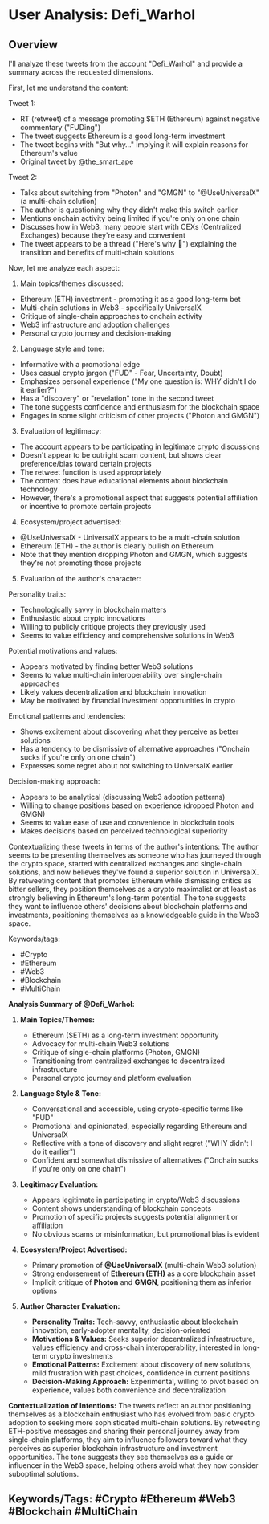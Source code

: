 # User Analysis: Defi_Warhol

## Overview

<think>
I'll analyze these tweets from the account "Defi_Warhol" and provide a summary across the requested dimensions.

First, let me understand the content:

Tweet 1:
- RT (retweet) of a message promoting $ETH (Ethereum) against negative commentary ("FUDing")
- The tweet suggests Ethereum is a good long-term investment
- The tweet begins with "But why…" implying it will explain reasons for Ethereum's value
- Original tweet by @the_smart_ape

Tweet 2:
- Talks about switching from "Photon" and "GMGN" to "@UseUniversalX" (a multi-chain solution)
- The author is questioning why they didn't make this switch earlier
- Mentions onchain activity being limited if you're only on one chain
- Discusses how in Web3, many people start with CEXs (Centralized Exchanges) because they're easy and convenient
- The tweet appears to be a thread ("Here's why 🧵") explaining the transition and benefits of multi-chain solutions

Now, let me analyze each aspect:

1. Main topics/themes discussed:
- Ethereum (ETH) investment - promoting it as a good long-term bet
- Multi-chain solutions in Web3 - specifically UniversalX
- Critique of single-chain approaches to onchain activity
- Web3 infrastructure and adoption challenges
- Personal crypto journey and decision-making

2. Language style and tone:
- Informative with a promotional edge
- Uses casual crypto jargon ("FUD" - Fear, Uncertainty, Doubt)
- Emphasizes personal experience ("My one question is: WHY didn't I do it earlier?")
- Has a "discovery" or "revelation" tone in the second tweet
- The tone suggests confidence and enthusiasm for the blockchain space
- Engages in some slight criticism of other projects ("Photon and GMGN")

3. Evaluation of legitimacy:
- The account appears to be participating in legitimate crypto discussions
- Doesn't appear to be outright scam content, but shows clear preference/bias toward certain projects
- The retweet function is used appropriately
- The content does have educational elements about blockchain technology
- However, there's a promotional aspect that suggests potential affiliation or incentive to promote certain projects

4. Ecosystem/project advertised:
- @UseUniversalX - UniversalX appears to be a multi-chain solution
- Ethereum (ETH) - the author is clearly bullish on Ethereum
- Note that they mention dropping Photon and GMGN, which suggests they're not promoting those projects

5. Evaluation of the author's character:

Personality traits:
- Technologically savvy in blockchain matters
- Enthusiastic about crypto innovations
- Willing to publicly critique projects they previously used
- Seems to value efficiency and comprehensive solutions in Web3

Potential motivations and values:
- Appears motivated by finding better Web3 solutions
- Seems to value multi-chain interoperability over single-chain approaches
- Likely values decentralization and blockchain innovation
- May be motivated by financial investment opportunities in crypto

Emotional patterns and tendencies:
- Shows excitement about discovering what they perceive as better solutions
- Has a tendency to be dismissive of alternative approaches ("Onchain sucks if you're only on one chain")
- Expresses some regret about not switching to UniversalX earlier

Decision-making approach:
- Appears to be analytical (discussing Web3 adoption patterns)
- Willing to change positions based on experience (dropped Photon and GMGN)
- Seems to value ease of use and convenience in blockchain tools
- Makes decisions based on perceived technological superiority

Contextualizing these tweets in terms of the author's intentions:
The author seems to be presenting themselves as someone who has journeyed through the crypto space, started with centralized exchanges and single-chain solutions, and now believes they've found a superior solution in UniversalX. By retweeting content that promotes Ethereum while dismissing critics as bitter sellers, they position themselves as a crypto maximalist or at least as strongly believing in Ethereum's long-term potential. The tone suggests they want to influence others' decisions about blockchain platforms and investments, positioning themselves as a knowledgeable guide in the Web3 space.

Keywords/tags:
- #Crypto
- #Ethereum
- #Web3
- #Blockchain
- #MultiChain
</think>

**Analysis Summary of @Defi_Warhol:**

1. **Main Topics/Themes:**
   - Ethereum ($ETH) as a long-term investment opportunity
   - Advocacy for multi-chain Web3 solutions
   - Critique of single-chain platforms (Photon, GMGN)
   - Transitioning from centralized exchanges to decentralized infrastructure
   - Personal crypto journey and platform evaluation

2. **Language Style & Tone:**
   - Conversational and accessible, using crypto-specific terms like "FUD"
   - Promotional and opinionated, especially regarding Ethereum and UniversalX
   - Reflective with a tone of discovery and slight regret ("WHY didn't I do it earlier")
   - Confident and somewhat dismissive of alternatives ("Onchain sucks if you're only on one chain")

3. **Legitimacy Evaluation:**
   - Appears legitimate in participating in crypto/Web3 discussions
   - Content shows understanding of blockchain concepts
   - Promotion of specific projects suggests potential alignment or affiliation
   - No obvious scams or misinformation, but promotional bias is evident

4. **Ecosystem/Project Advertised:**
   - Primary promotion of **@UseUniversalX** (multi-chain Web3 solution)
   - Strong endorsement of **Ethereum (ETH)** as a core blockchain asset
   - Implicit critique of **Photon** and **GMGN**, positioning them as inferior options

5. **Author Character Evaluation:**
   - **Personality Traits:** Tech-savvy, enthusiastic about blockchain innovation, early-adopter mentality, decision-oriented
   - **Motivations & Values:** Seeks superior decentralized infrastructure, values efficiency and cross-chain interoperability, interested in long-term crypto investments
   - **Emotional Patterns:** Excitement about discovery of new solutions, mild frustration with past choices, confidence in current positions
   - **Decision-Making Approach:** Experimental, willing to pivot based on experience, values both convenience and decentralization

**Contextualization of Intentions:**
The tweets reflect an author positioning themselves as a blockchain enthusiast who has evolved from basic crypto adoption to seeking more sophisticated multi-chain solutions. By retweeting ETH-positive messages and sharing their personal journey away from single-chain platforms, they aim to influence followers toward what they perceives as superior blockchain infrastructure and investment opportunities. The tone suggests they see themselves as a guide or influencer in the Web3 space, helping others avoid what they now consider suboptimal solutions.

**Keywords/Tags:**
#Crypto #Ethereum #Web3 #Blockchain #MultiChain
---
